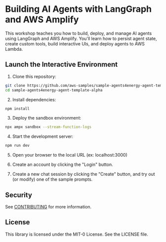 # Building AI Agents with LangGraph and AWS Amplify

This workshop teaches you how to build, deploy, and manage AI agents using LangGraph and AWS Amplify. You'll learn how to persist agent state, create custom tools, build interactive UIs, and deploy agents to AWS Lambda.

## Launch the Interactive Environment

1. Clone this repository:
```bash
git clone https://github.com/aws-samples/sample-agents4energy-agent-template-alpha
cd sample-agents4energy-agent-template-alpha
```

2. Install dependencies:
```bash
npm install
```

3. Deploy the sandbox environment:
```bash
npx ampx sandbox --stream-function-logs
```

4. Start the development server:
```bash
npm run dev
```

5. Open your browser to the local URL (ex: localhost:3000)

6. Create an account by clicking the "Login" button.

7. Create a new chat session by clicking the "Create" button, and try out (or modify) one of the sample prompts.



## Security

See [CONTRIBUTING](CONTRIBUTING.md#security-issue-notifications) for more information.

## License

This library is licensed under the MIT-0 License. See the LICENSE file.

